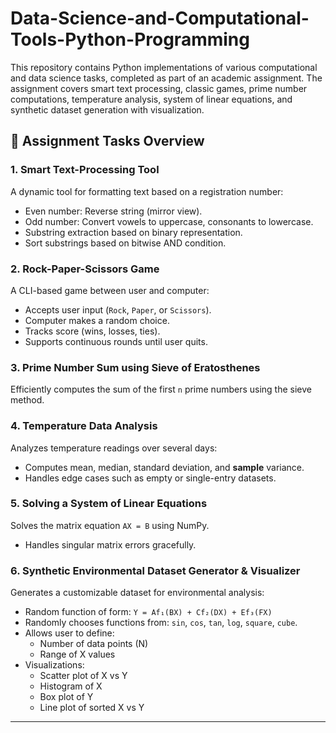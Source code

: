 # Data-Science-and-Computational-Tools-Python-Programming
This repository contains Python implementations of various computational and data science tasks, completed as part of an academic assignment. The assignment covers smart text processing, classic games, prime number computations, temperature analysis, system of linear equations, and synthetic dataset generation with visualization.

## 📌 Assignment Tasks Overview

### 1. Smart Text-Processing Tool
A dynamic tool for formatting text based on a registration number:
- Even number: Reverse string (mirror view).
- Odd number: Convert vowels to uppercase, consonants to lowercase.
- Substring extraction based on binary representation.
- Sort substrings based on bitwise AND condition.

### 2. Rock-Paper-Scissors Game
A CLI-based game between user and computer:
- Accepts user input (`Rock`, `Paper`, or `Scissors`).
- Computer makes a random choice.
- Tracks score (wins, losses, ties).
- Supports continuous rounds until user quits.

### 3. Prime Number Sum using Sieve of Eratosthenes
Efficiently computes the sum of the first `n` prime numbers using the sieve method.

### 4. Temperature Data Analysis
Analyzes temperature readings over several days:
- Computes mean, median, standard deviation, and **sample** variance.
- Handles edge cases such as empty or single-entry datasets.

### 5. Solving a System of Linear Equations
Solves the matrix equation `AX = B` using NumPy.
- Handles singular matrix errors gracefully.

### 6. Synthetic Environmental Dataset Generator & Visualizer
Generates a customizable dataset for environmental analysis:
- Random function of form: `Y = Af₁(BX) + Cf₂(DX) + Ef₃(FX)`
- Randomly chooses functions from: `sin`, `cos`, `tan`, `log`, `square`, `cube`.
- Allows user to define:
  - Number of data points (N)
  - Range of X values
- Visualizations:
  - Scatter plot of X vs Y
  - Histogram of X
  - Box plot of Y
  - Line plot of sorted X vs Y

---
